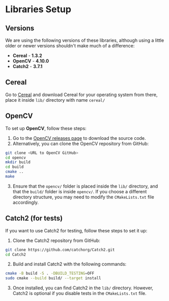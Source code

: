 # Libraries Setup

## Versions
We are using the following versions of these libraries, although using a little older or newer versions shouldn't make much of a difference:
- **Cereal** - **1.3.2**
- **OpenCV** - **4.10.0**
- **Catch2** - **3.7.1**

## Cereal
Go to [Cereal](https://uscilab.github.io/cereal/index.html) and download Cereal for your operating system from there, place it inside `lib/` directory with name `cereal/`

## OpenCV
To set up **OpenCV**, follow these steps:

1. Go to the [OpenCV releases page](https://opencv.org/releases/) to download the source code.
2. Alternatively, you can clone the OpenCV repository from GitHub:
```bash
git clone <URL to OpenCV GitHub>
cd opencv
mkdir build
cd build
cmake ..
make
```
3. Ensure that the `opencv/` folder is placed inside the `lib/` directory, and that the `build/` folder is inside `opencv/`. If you choose a different directory structure, you may need to modify the `CMakeLists.txt` file accordingly.

## Catch2 (for tests)
If you want to use Catch2 for testing, follow these steps to set it up:
1. Clone the Catch2 repository from GitHub:
```bash
git clone https://github.com/catchorg/Catch2.git
cd Catch2
```
2. Build and install Catch2 with the following commands:
```bash
cmake -B build -S . -DBUILD_TESTING=OFF
sudo cmake --build build/ --target install
```
3. Once installed, you can find Catch2 in the `lib/` directory. However, Catch2 is optional if you disable tests in the `CMakeLists.txt` file.
